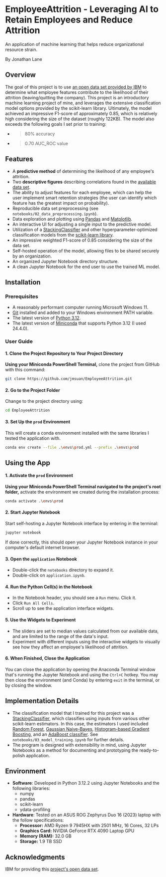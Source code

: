 # EmployeeAttrition - Leveraging AI to Retain Employees and Reduce Attrition
An application of machine learning that helps reduce organizational resource strain. 

By Jonathan Lane
## Overview
The goal of this project is to use [an open data set provided by IBM](https://www.kaggle.com/datasets/pavansubhasht/ibm-hr-analytics-attrition-dataset/data) to determine what employee features contribute to the likelihood of their attrition (leaving/quitting the company). This project is an introductory machine learning project of mine, and leverages the extensive classification model options provided by the scikit-learn library. Ultimately, the model achieved an impressive F1-score of approximately 0.85, which is relatively high considering the size of the dataset (roughly 122KB). The model also exceeds the following goals I set prior to training: 
 - >80% accuracy
 - >0.70 AUC_ROC value
## Features
- A **predictive method** of determining the likelihood of any employee's attrition.
- Two **descriptive figures** describing correlations found in the [available data set](https://www.kaggle.com/datasets/pavansubhasht/ibm-hr-analytics-attrition-dataset/data).
- The ability to adjust features for each employee, which can help the user implement smart retention strategies (the user can identify which feature has the greatest impact on probability).
- Reproducible data set preprocessing (see `notebooks/02_data_preprocessing.ipynb`).
- Data exploration and plotting using [Pandas](https://pandas.pydata.org/) and [Matplotlib](https://matplotlib.org/).
- An interactive UI for adjusting a single input to the predictive model.
- Utilization of a [StackingClassifier](https://scikit-learn.org/stable/modules/generated/sklearn.ensemble.StackingClassifier.html) and other hyperparameter-optimized classification models from the [scikit-learn library](https://scikit-learn.org/stable/index.html).
- An impressive weighted F1-score of 0.85 considering the size of the data set.
- Self-hosted operation of the model, allowing files to be shared securely by an organization.
- An organized Jupyter Notebook directory structure.
- A clean Jupyter Notebook for the end user to use the trained ML model.
## Installation
### Prerequisites
- A reasonably performant computer running Microsoft Windows 11.
- [Git](https://git-scm.com/downloads) installed and added to your Windows environment PATH variable.
- The latest version of [Python 3.12](https://www.python.org/downloads/).
- The latest version of [Miniconda](https://docs.anaconda.com/miniconda/miniconda-other-installer-links/) that supports Python 3.12 (I used 24.4.0).
### User Guide
#### 1. Clone the Project Repository to Your Project Directory
**Using your Miniconda PowerShell Terminal,** clone the project from GitHub with this command:
```bash
git clone https://github.com/jmsuan/EmployeeAttrition.git
```
#### 2. Go to the Project Folder
Change to the project directory using:
```bash
cd EmployeeAttrition
```
#### 3. Set Up the `prod` Environment
This will create a conda environment installed with the same libraries I tested the application with.
```bash
conda env create --file .\envs\prod.yml --prefix .\envs\prod
```
## Using the App
#### 1. Activate the `prod` Environment
**Using your Miniconda PowerShell Terminal navigated to the project's root folder,** activate the environment we created during the installation process:
```bash
conda activate .\envs\prod
```
#### 2. Start Jupyter Notebook
Start self-hosting a Jupyter Notebook interface by entering in the terminal:
```bash
jupyter notebook
```
If done correctly, this should open your Jupyter Notebook instance in your computer's default internet browser.
#### 3. Open the `application` Notebook
- Double-click the `notebooks` directory to expand it.
- Double-click on `application.ipynb`.
#### 4. Run the Python Cell(s) in the Notebook
- In the Notebook header, you should see a `Run` menu. Click it.
- Click `Run All Cells`.
- Scroll up to see the application interface widgets.
#### 5. Use the Widgets to Experiment
- The sliders are set to median values calculated from our available data, and are limited to the range of the data's input.
- Experiment with different inputs using the interactive widgets to visually see how they affect an employee's likelihood of attrition.
#### 6. When Finished, Close the Application
You can close the application by opening the Anaconda Terminal window that's running the Jupyter Notebook and using the `Ctrl+C` hotkey. You may then close the environment (and Conda) by entering `exit` in the terminal, or by closing the window.
## Implementation Details
- The classification model that I trained for this project was a [StackingClassifier](https://scikit-learn.org/stable/modules/generated/sklearn.ensemble.StackingClassifier.html), which classifies using inputs from various other scikit-learn estimators. In this case, the estimators I used included [Random Forest](https://scikit-learn.org/stable/modules/generated/sklearn.ensemble.RandomForestClassifier.html), [Gaussian Naive-Bayes](https://scikit-learn.org/stable/modules/generated/sklearn.naive_bayes.GaussianNB.html), [Histogram-based Gradient Boosting](https://scikit-learn.org/stable/modules/generated/sklearn.ensemble.HistGradientBoostingClassifier.html), and an [AdaBoost classifier](https://scikit-learn.org/stable/modules/generated/sklearn.ensemble.AdaBoostClassifier.html). See `notebooks/03_model_training.ipynb` for further details.
- The program is designed with extensibility in mind, using Jupyter Notebooks as a method for documenting and prototyping the ready-to-polish application.
## Environment
- **Software**: Developed in Python 3.12.2 using Jupyter Notebooks and the following libraries:
	- numpy
	- pandas
	- scikit-learn
	- ydata-profiling
- **Hardware**: Tested on an ASUS ROG Zephyrus Duo 16 (2023) laptop with the follow specifications:
	- **Processor:** AMD Ryzen 9 7945HX with 2501 MHz, 16 Cores, 32 LPs
	- **Graphics Card:** NVIDIA GeForce RTX 4090 Laptop GPU
	- **Memory (RAM):** 32.0 GB
	- **Storage:** 1.9 TB SSD
## Acknowledgments
IBM for providing this [project's open data set](https://www.kaggle.com/datasets/pavansubhasht/ibm-hr-analytics-attrition-dataset/data).